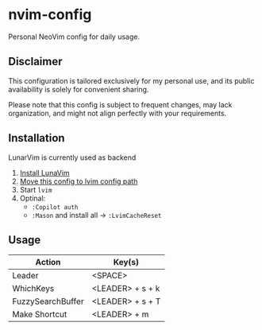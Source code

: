 # nvim-config

Personal NeoVim config for daily usage.

## Disclaimer

This configuration is tailored exclusively for my personal use, and its public availability is solely for convenient sharing.

Please note that this config is subject to frequent changes, may lack organization, and might not align perfectly with your requirements.

## Installation

LunarVim is currently used as backend

1. [Install LunaVim](https://www.lunarvim.org/docs/installation)
2. [Move this config to lvim config path](https://www.lunarvim.org/docs/configuration)
3. Start `lvim`
4. Optinal:
   - `:Copilot auth`
   - `:Mason` and install all -> `:LvimCacheReset`

## Usage

| Action            | Key(s)             |
| ----------------- | ------------------ |
| Leader            | \<SPACE\>          |
| WhichKeys         | \<LEADER\> + s + k |
| FuzzySearchBuffer | \<LEADER\> + s + T |
| Make Shortcut     | \<LEADER\> + m     |
